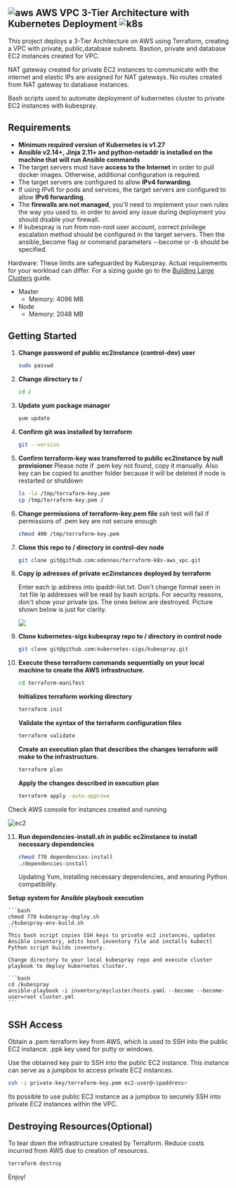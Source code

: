 ## ![aws](https://github.com/odennav/terraform-k8s-aws_ec2/blob/main/icons-k8s-color/icons8-amazon-web-services-48.png)   AWS VPC 3-Tier Architecture with Kubernetes Deployment    ![k8s](https://github.com/odennav/terraform-k8s-aws_ec2/blob/main/icons-k8s-color/icons8-kubernetes-48.png)

This project deploys a 3-Tier Architecture on AWS using Terraform, creating a VPC with private, public,database subnets.
Bastion, private and database EC2 instances created for VPC.

NAT gateway created for private EC2 instances to communicate with the internet and elastic IPs are assigned for NAT gateways.
No routes created from NAT gateway to database instances.

Bash scripts used to automate deployment of kubernetes cluster to private EC2 instances with kubespray.


## Requirements

- **Minimum required version of Kubernetes is v1.27**
- **Ansible v2.14+, Jinja 2.11+ and python-netaddr is installed on the machine that will run Ansible commands**
- The target servers must have **access to the Internet** in order to pull docker images. Otherwise, additional configuration is required.
- The target servers are configured to allow **IPv4 forwarding**.
- If using IPv6 for pods and services, the target servers are configured to allow **IPv6 forwarding**.
- The **firewalls are not managed**, you'll need to implement your own rules the way you used to.
    in order to avoid any issue during deployment you should disable your firewall.
- If kubespray is run from non-root user account, correct privilege escalation method
    should be configured in the target servers. Then the ansible_become flag
    or command parameters --become or -b should be specified.

Hardware:
These limits are safeguarded by Kubespray. Actual requirements for your workload can differ. For a sizing guide go to the [Building Large Clusters](https://kubernetes.io/docs/setup/cluster-large/#size-of-master-and-master-components) guide.

- Master
  - Memory: 4096 MB
- Node
  - Memory: 2048 MB


## Getting Started
1. **Change password of public ec2instance (control-dev) user**
   ```bash
   sudo passwd
   ```

2. **Change directory to /**
   ```bash
   cd /
   ```

3. **Update yum package manager**
   ```bash
   yum update
   ```

4. **Confirm git was installed by terraform**
   ```bash
   git --version
   ```

5. **Confirm terraform-key was transferred to public ec2instance by null provisioner**
   Please note if .pem key not found, copy it manually. Also key can be copied to another folder because it will be deleted if node is restarted or shutdown
   ```bash
   ls -la /tmp/terraform-key.pem
   cp /tmp/terraform-key.pem /
   ```
   
6. **Change permissions of terraform-key.pem file**
   ssh test will fail if permissions of .pem key are not secure enough
   ```bash
   chmod 400 /tmp/terraform-key.pem
   ```

7. **Clone this repo to / directory in control-dev node**
   ```bash
   git clone git@github.com:odennav/terraform-k8s-aws_vpc.git
   ```

8. **Copy ip adresses of private ec2instances deployed by terraform**
   
   Enter each ip address into ipaddr-list.txt.
   Don't change format seen in .txt file
   Ip addresses will be read by bash scripts.
   For security reasons, don't show your private ips. The ones below are destroyed.
   Picture shown below is just for clarity.
   
   ![](https://github.com/odennav/terraform-k8s-aws_ec2/blob/main/ec2-private-ip.PNG) 
  

9. **Clone kubernetes-sigs kubespray repo to / directory in control node**
   ```bash
   git clone git@github.com:kubernetes-sigs/kubespray.git
   ```

10. **Execute these terraform commands sequentially on your local machine to create the AWS infrastructure.**
    
    ```bash
    cd terraform-manifest
    ```

    **Initializes terraform working directory**
    
    ```bash
    terraform init
    ```

    **Validate the syntax of the terraform configuration files**
    
    ```bash
    terraform validate
    ```

    **Create an execution plan that describes the changes terraform will make to the infrastructure.**
    
    ```bash
    terraform plan
    ```

    **Apply the changes described in execution plan**
    ```bash
    terraform apply -auto-approve
    ```
Check AWS console for instances created and running

![ec2](https://github.com/odennav/terraform-k8s-aws_ec2/blob/main/ec2instances-shot.PNG)

11. **Run dependencies-install.sh in public ec2instance to install necessary dependencies**
    ```bash
    chmod 770 dependencies-install
    ./dependencies-install
    ```
    Updating Yum, installing necessary dependencies, and ensuring Python compatibility.


   **Setup system for Ansible playbook execution**
    
    ```bash
    chmod 770 kubespray-deploy.sh
    ./kubespray-env-build.sh
    ```
    This bash script copies SSH keys to private ec2 instances, updates Ansible inventory, edits host inventory file and installs kubectl
    Python script builds inventory.
   
    Change directory to your local kubespray repo and execute cluster playbook to deploy kubernetes cluster.
    
    ```bash
    cd /kubespray
    ansible-playbook -i inventory/mycluster/hosts.yaml --become --become-user=root cluster.yml
    ```


## SSH Access
   Obtain a .pem terraform key from AWS, which is used to SSH into the public EC2 instance. .ppk key used for putty or windows.

   Use the obtained key pair to SSH into the public EC2 instance. This instance can serve as a jumpbox to access private EC2 instances.

   ```bash
   ssh -i private-key/terraform-key.pem ec2-user@<ipaddress>
   ```
   Its possible to use public EC2 instance as a jumpbox to securely SSH into private EC2 instances within the VPC.



## Destroying Resources(Optional)
To tear down the infrastructure created by Terraform. Reduce costs incurred from AWS due to creation of resources.
  ```bash
  terraform destroy
  ```


Enjoy!
